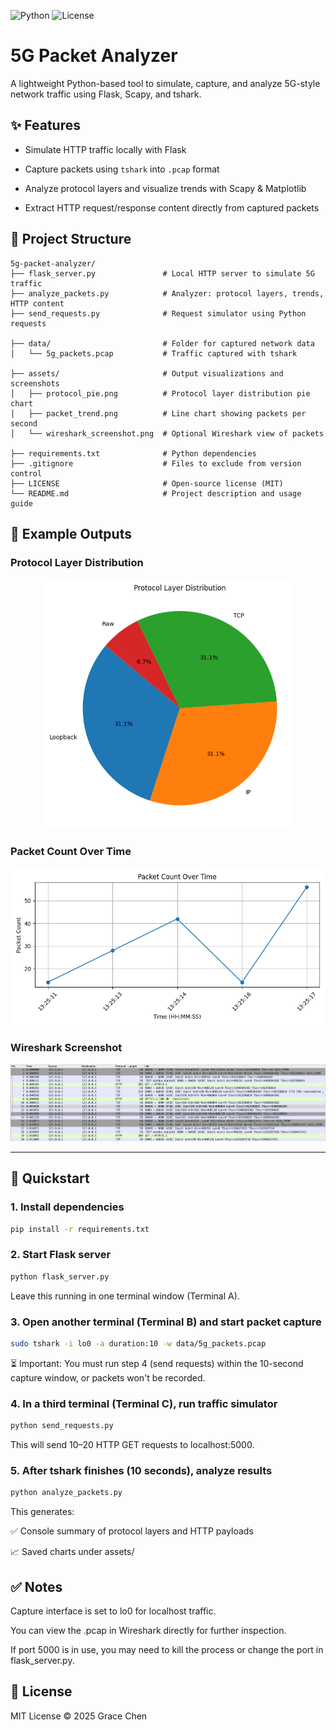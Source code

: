![Python](https://img.shields.io/badge/Python-3.8%2B-blue) ![License](https://img.shields.io/badge/License-MIT-green)

# 5G Packet Analyzer

A lightweight Python-based tool to simulate, capture, and analyze 5G-style network traffic using Flask, Scapy, and tshark.

## ✨ Features

- Simulate HTTP traffic locally with Flask

- Capture packets using `tshark` into `.pcap` format

- Analyze protocol layers and visualize trends with Scapy & Matplotlib

- Extract HTTP request/response content directly from captured packets

## 📁 Project Structure

```
5g-packet-analyzer/
├── flask_server.py               # Local HTTP server to simulate 5G traffic
├── analyze_packets.py            # Analyzer: protocol layers, trends, HTTP content
├── send_requests.py              # Request simulator using Python requests

├── data/                         # Folder for captured network data
│   └── 5g_packets.pcap           # Traffic captured with tshark

├── assets/                       # Output visualizations and screenshots
│   ├── protocol_pie.png          # Protocol layer distribution pie chart
│   ├── packet_trend.png          # Line chart showing packets per second
│   └── wireshark_screenshot.png  # Optional Wireshark view of packets

├── requirements.txt              # Python dependencies
├── .gitignore                    # Files to exclude from version control
├── LICENSE                       # Open-source license (MIT)
└── README.md                     # Project description and usage guide
```

## 🧪 Example Outputs

### Protocol Layer Distribution

<p align="center">
  <img src="assets/protocol_pie.png" alt="Protocol Pie" width="400"/>
</p>

### Packet Count Over Time

<p align="center">
  <img src="assets/packet_trend.png" alt="Packet Trend" width="600"/>
</p>

### Wireshark Screenshot

<p align="center">
  <img src="assets/wireshark_screenshot.png" alt="Wireshark" width="700"/>
</p>

---

## 🚀 Quickstart

### 1. Install dependencies

```bash
pip install -r requirements.txt
```

### 2. Start Flask server

```bash
python flask_server.py
```

Leave this running in one terminal window (Terminal A).

### 3. Open another terminal (Terminal B) and start packet capture

```bash
sudo tshark -i lo0 -a duration:10 -w data/5g_packets.pcap
```

⏳ Important: You must run step 4 (send requests) within the 10-second capture window, or packets won't be recorded.

### 4. In a third terminal (Terminal C), run traffic simulator

```bash
python send_requests.py
```

This will send 10–20 HTTP GET requests to localhost:5000.

### 5. After tshark finishes (10 seconds), analyze results

```bash
python analyze_packets.py
```

This generates:

✅ Console summary of protocol layers and HTTP payloads

📈 Saved charts under assets/

## ✅ Notes

Capture interface is set to lo0 for localhost traffic.

You can view the .pcap in Wireshark directly for further inspection.

If port 5000 is in use, you may need to kill the process or change the port in flask_server.py.

## 📜 License

MIT License
© 2025 Grace Chen
